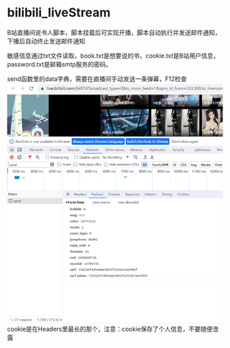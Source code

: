 # bilibili_liveStream
B站直播间说书人脚本，脚本挂载后可实现开播，脚本自动执行并发送邮件通知，下播后自动终止发送邮件通知

敏感信息通过txt文件读取，book.txt是想要说的书，cookie.txt是B站用户信息，password.txt是邮箱smtp服务的密码。

send函数里的data字典，需要在直播间手动发送一条弹幕，F12检查
![img.png](img.png)
cookie是在Headers里最长的那个，注意：cookie保存了个人信息，不要随便泄露